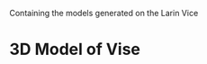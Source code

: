 Containing the models generated on the Larin Vice

# 3D Model of Vise
<model-viewer id="reveal" loading="eager" camera-controls auto-rotate src="../models/Vise Assembly - Part.glb" alt="A 3D model of a shishkebab" shadow-intensity="1" width="890px" height="800px"></model-viewer>

<model-viewer id="reveal" loading="eager" camera-controls auto-rotate src="../models/Astronaut.glb" alt="A 3D model of a shishkebab" shadow-intensity="1" width="890px" height="800px"></model-viewer>
